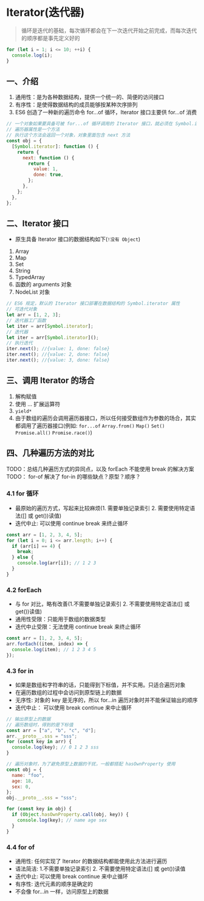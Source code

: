 # Iterator(迭代器)

> 循环是迭代的基础，每次循环都会在下一次迭代开始之前完成，而每次迭代的顺序都是事先定义好的

```js
for (let i = 1; i <= 10; ++i) {
  console.log(i);
}
```

## 一、介绍

1. 通用性：是为各种数据结构，提供一个统一的、简便的访问接口
2. 有序性：是使得数据结构的成员能够按某种次序排列
3. ES6 创造了一种新的遍历命令 for...of 循环，Iterator 接口主要供 for...of 消费

```js
// 一个对象如果要具备可被 for...of 循环调用的 Iterator 接口，就必须在 Symbol.iterator 的属性上部署遍历器生成方法(原型链上的对象具有该方法也可)
// 遍历器属性是一个方法
// 执行这个方法会返回一个对象，对象里面包含 next 方法
const obj = {
  [Symbol.iterator]: function () {
    return {
      next: function () {
        return {
          value: 1,
          done: true,
        };
      },
    };
  },
};
```

## 二、Iterator 接口

- 原生具备 Iterator 接口的数据结构如下(`!没有 Object`)

1. Array
2. Map
3. Set
4. String
5. TypedArray
6. 函数的 arguments 对象
7. NodeList 对象

```js
// ES6 规定，默认的 Iterator 接口部署在数据结构的 Symbol.iterator 属性
// 可迭代对象
let arr = [1, 2, 3];
// 迭代器工厂函数
let iter = arr[Symbol.iterator];
// 迭代器
let iter = arr[Symbol.iterator]();
// 执行迭代
iter.next(); //{value: 1, done: false}
iter.next(); //{value: 2, done: false}
iter.next(); //{value: 3, done: false}
```

## 三、调用 Iterator 的场合

1. 解构赋值
2. 使用 ... 扩展运算符
3. `yield*`
4. 由于数组的遍历会调用遍历器接口，所以任何接受数组作为参数的场合，其实都调用了遍历器接口(例如: `for...of` `Array.from()` `Map()` `Set()` `Promise.all()` `Promise.race()`)

## 四、几种遍历方法的对比

TODO：总结几种遍历方式的异同点，以及 forEach 不能使用 break 的解决方案
TODO： for-of 解决了 for-in 的哪些缺点？原型？顺序？

### 4.1 for 循环

- 最原始的遍历方式，写起来比较麻烦(1. 需要单独记录索引 2. 需要使用特定语法([] 或 get())读值)
- 迭代中止: 可以使用 continue break 来终止循环

```js
const arr = [1, 2, 3, 4, 5];
for (let i = 0; i <= arr.length; i++) {
  if (arr[i] == 4) {
    break;
  } else {
    console.log(arr[i]); // 1 2 3
  }
}
```

### 4.2 forEach

- 与 for 对比，略有改善(1.不需要单独记录索引 2. 不需要使用特定语法([] 或 get())读值)
- 通用性受限：只能用于数组的数据类型
- 迭代中止受限：无法使用 continue break 来终止循环

```js
const arr = [1, 2, 3, 4, 5];
arr.forEach((item, index) => {
  console.log(item); // 1 2 3 4 5
});
```

### 4.3 for in

- 如果是数组和字符串的话，只能得到下标值，并不实用。只适合遍历对象
- 在遍历数组的过程中会访问到原型链上的数据
- 无序性: 对象的 key 是无序的，所以 for...in 遍历对象时并不能保证输出的顺序
- 迭代中止： 可以使用 break continue 来中止循环

```js
// 输出原型上的数据
// 遍历数组时，得到的是下标值
const arr = ["a", "b", "c", "d"];
arr.__proto__.sss = "sss";
for (const key in arr) {
  console.log(key); // 0 1 2 3 sss
}

// 遍历对象时，为了避免原型上数据的干扰，一般都搭配 hasOwnProperty 使用
const obj = {
  name: "foo",
  age: 18,
  sex: 0,
};
obj.__proto__.sss = "sss";

for (const key in obj) {
  if (Object.hasOwnProperty.call(obj, key)) {
    console.log(key); // name age sex
  }
}
```

### 4.4 for of

- 通用性: 任何实现了 Iterator 的数据结构都能使用此方法进行遍历
- 语法简洁: 1.不需要单独记录索引 2. 不需要使用特定语法([] 或 get())读值
- 迭代中止: 可以使用 break continue 来中止循环
- 有序性: 迭代元素的顺序是确定的
- 不会像 for...in 一样，访问原型上的数据
